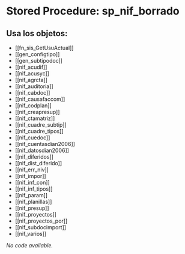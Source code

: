 # Stored Procedure: sp_nif_borrado

## Usa los objetos:
- [[fn_sis_GetUsuActual]]
- [[gen_configtipo]]
- [[gen_subtipodoc]]
- [[nif_acudif]]
- [[nif_acusyc]]
- [[nif_agrcta]]
- [[nif_auditoria]]
- [[nif_cabdoc]]
- [[nif_causafaccom]]
- [[nif_codplan]]
- [[nif_creapresup]]
- [[nif_ctamatriz]]
- [[nif_cuadre_subtip]]
- [[nif_cuadre_tipos]]
- [[nif_cuedoc]]
- [[nif_cuentasdian2006]]
- [[nif_datosdian2006]]
- [[nif_diferidos]]
- [[nif_dist_diferido]]
- [[nif_err_niv]]
- [[nif_impor]]
- [[nif_inf_con]]
- [[nif_inf_tipos]]
- [[nif_param]]
- [[nif_planillas]]
- [[nif_presup]]
- [[nif_proyectos]]
- [[nif_proyectos_por]]
- [[nif_subdocimport]]
- [[nif_varios]]

*No code available.*
